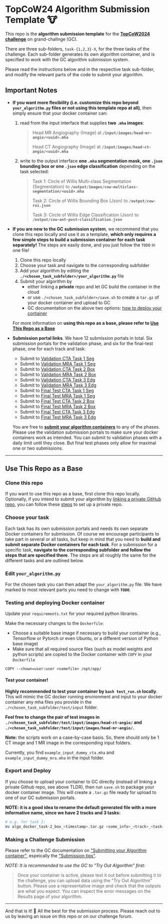 # TopCoW24 Algorithm Submission Template 🐮

This repo is the **algorithm submission template** for the [**TopCoW2024 challenge**](https://topcow24.grand-challenge.org/) on grand-challnge (GC).

There are three sub-folders, `task-{1,2,3}-X`, for the three tasks of the challenge.
Each sub-folder generates its own algorithm container, and is specified to work with the GC algorithm submission system.

Please read the instructions below and in the respective task sub-folder, and modify the relevant parts of the code to submit your algorithm.

## Important Notes

* **If you want more flexibility (i.e. customize this repo beyond `your_algorithm.py` files or not using this template repo at all)**, then simply ensure that your docker container can:
  1. read from the input interface that supplies **two `.mha` images**:

        > Head MR Angiography (Image) at **`/input/images/head-mr-angio/<uuid>.mha`**
        >
        > Head CT Angiography (Image) at **`/input/images/head-ct-angio/<uuid>.mha`**

  2. write to the output interface **one `.mha` segmentation mask, one `.json` bounding box or one `.json` edge classification** depending on the task selected:

        > Task 1: Circle of Willis Multi-class Segmentation (Segmentation) to **`/output/images/cow-multiclass-segmentation/<uuid>.mha`**
        >
        > Task 2: Circle of Willis Bounding Box (Json) to **`/output/cow-roi.json`**
        >
        > Task 3: Circle of Willis Edge Classification (Json) to **`/output/cow-ant-post-classification.json`**


* **If you are new to the GC submission system**, we recommend that you clone this repo locally and use it as a template, **which only requires a few simple steps to build a submission container for each task separately!**
The steps are easily done, and you just follow the `TODO` in one file!

    1. Clone this repo locally
    2. Choose your task and navigate to the corresponding subfolder 
    3. Add your algorithm by editing the **`./<chosen_task_subfolder>/your_algorithm.py`** file
    4. Submit your algorithm by
        - either linking a **private** repo and let GC build the container in the cloud
        - or use `./<chosen_task_subfolder>/save.sh` to create a `tar.gz` of your docker container and upload to GC
        - GC documentation on the above two options: [how to deploy your container](https://grand-challenge.org/documentation/test-and-deploy-your-container/)


  For more information on **using this repo as a base, please refer to [Use This Repo as a Base](#use-this-repo-as-a-base)**


* **Submission portal links**. We have 12 submission portals in total. Six submission portals for the validation phase, and six for the final-test phase, one for each track and task:
    * Submit to [Validation CTA Task 1 Seg](https://topcow24.grand-challenge.org/evaluation/validation-cta-task-1-seg/submissions/create/)
    * Submit to [Validation MRA Task 1 Seg](https://topcow24.grand-challenge.org/evaluation/validation-mra-task-1-seg/submissions/create/)
    * Submit to [Validation CTA Task 2 Box](https://topcow24.grand-challenge.org/evaluation/validation-cta-task-2-box/submissions/create/)
    * Submit to [Validation MRA Task 2 Box](https://topcow24.grand-challenge.org/evaluation/validation-mra-task-2-box/submissions/create/)
    * Submit to [Validation CTA Task 3 Edg](https://topcow24.grand-challenge.org/evaluation/validation-cta-task-3-edg/submissions/create/)
    * Submit to [Validation MRA Task 3 Edg](https://topcow24.grand-challenge.org/evaluation/validation-mra-task-3-edg/submissions/create/)
    * Submit to [Final Test CTA Task 1 Seg](https://topcow24.grand-challenge.org/evaluation/finaltest-cta-task-1-seg/submissions/create/)
    * Submit to [Final Test MRA Task 1 Seg](https://topcow24.grand-challenge.org/evaluation/finaltest-mra-task-1-seg/submissions/create/)
    * Submit to [Final Test CTA Task 2 Box](https://topcow24.grand-challenge.org/evaluation/finaltest-cta-task-2-box/submissions/create/)
    * Submit to [Final Test MRA Task 2 Box](https://topcow24.grand-challenge.org/evaluation/finaltest-mra-task-2-box/submissions/create/)
    * Submit to [Final Test CTA Task 3 Edg](https://topcow24.grand-challenge.org/evaluation/finaltest-cta-task-3-edg/submissions/create/)
    * Submit to [Final Test MRA Task 3 Edg](https://topcow24.grand-challenge.org/evaluation/finaltest-mra-task-3-edg/submissions/create/)

    You are free to [**submit your algorithm containers**](https://grand-challenge.org/documentation/making-a-challenge-submission/#submitting-your-algorithm-container) to any of the phases.
    Please use the validation submission portals to make sure your docker containers work as intended.
    You can submit to validation phases with a daily limit until they close.
    But final test phases only allow for maximal one or two submissions.

---

## Use This Repo as a Base

### Clone this repo

If you want to use this repo as a base, first clone this repo locally.
Optionally, if you intend to submit your algorithm by [linking a private GitHub repo](https://grand-challenge.org/documentation/linking-a-github-repository-to-your-algorithm/), you can follow these [steps](https://grand-challenge.org/documentation/clone-a-repository-from-a-challenge-baseline-algorithm/) to set up a private repo.

### Choose your task 

Each task has its own submission portals and needs its own separate Docker containers for submission. Of course we encourage participants to take part in several or all tasks, but keep in mind that you need to **build and submit separate Docker containers for each task**. For a submission for a specific task, **navigate to the corresponding subfolder and follow the steps that are specified there**. The steps are all roughly the same for the different tasks and are outlined below.

### Edit `your_algorithm.py`

For the chosen task you can then adapt the `your_algorithm.py` file. We have marked to most relevant parts you need to change with **`TODO`**.

### Testing and deploying Docker container

Update your `requirements.txt` for your required python libraries.

Make the necessary changes to the `Dockerfile`:

* Choose a suitable base image if necessary to build your container (e.g., Tensorflow or Pytorch or even Ubuntu, or a different version of Python base image)
* Make sure that all required source files (such as model weights and python scripts) are copied to the Docker container with `COPY` in your `Dockerfile`

```docker
COPY --chown=user:user <somefile> /opt/app/
```

#### **Test your container!**

**Highly recommended to test your container by `bash test_run.sh` locally**. This will mimic the GC docker running environment and input to your docker container any mha files you provide in the `./<chosen_task_subfolder/test/input` folder. 

**Feel free to change the pair of test images in `./<chosen_task_subfolder/test/input/images/head-ct-angio/` and `./<chosen_task_subfolder/test/input/images/head-mr-angio/`.**

**Note:** the scripts work on a case-by-case basis. So, there should only be 1 CT image and 1 MR image in the corresponding input folders.

Currently, you find `example_input_dummy_cta.mha` and `example_input_dummy_mra.mha` in the input folder. 

### Export and Deploy

If you choose to upload your container to GC directly (instead of linking a private Github repo, see above TLDR), then run `save.sh` to package your docker container image. This will create a `.tar.gz` file ready for upload to one of our GC submission portals.

**NOTE: it is a good idea to rename the default generated file with a more informative name, since we have 2 tracks and 3 tasks:**

```bash
# e.g. for task 2:
mv algo_docker_task-2_box_<timestamp>.tar.gz <some_info>_<track>_<task>_<timestamp>.tar.gz
```

### Making a Challenge Submission

Please refer to the GC documentation on ["Submitting your Algorithm container"](https://grand-challenge.org/documentation/making-a-challenge-submission/#submitting-your-algorithm-container), espeically the ["Submission tips"](https://grand-challenge.org/documentation/making-a-challenge-submission/#submission-tips).

_NOTE: It is recommended to use the GC to "Try Out Algorithm" first:_
> Once your container is active, please test it out before submitting it to the challenge, you can upload data using the "Try Out Algorithm" button. Please use a representative image and check that the outputs are what you expect. You can inspect the error messages on the Results page of your algorithm.

---

And that is it! 🤠
All the best for the submission process.
Please reach out to us by leaving an issue on this repo or on our challenge forum.
